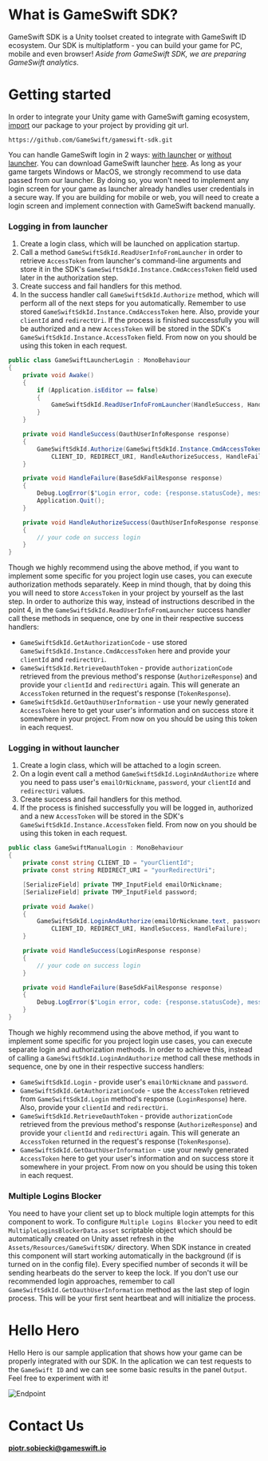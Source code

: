 # What is GameSwift SDK?
GameSwift SDK is a Unity toolset created to integrate with GameSwift ID ecosystem. Our SDK is multiplatform - you can build your game for PC, mobile and even browser!
_Aside from GameSwift SDK, we are preparing GameSwift analytics_.

# Getting started
In order to integrate your Unity game with GameSwift gaming ecosystem, [import](https://docs.unity3d.com/Manual/upm-ui-giturl.html) our package to your project by providing git url.
```
https://github.com/GameSwift/gameswift-sdk.git
```

You can handle GameSwift login in 2 ways: [with launcher](#logging-in-from-launcher) or [without launcher](#logging-in-without-launcher). You can download GameSwift launcher [here](https://launcher.gameswift.io/).
As long as your game targets Windows or MacOS, we strongly recommend to use data passed from our launcher. By doing so, you won't need to implement any login screen for your game as launcher already handles user credentials in a secure way.
If you are building for mobile or web, you will need to create a login screen and implement connection with GameSwift backend manually.

### Logging in from launcher
1. Create a login class, which will be launched on application startup.
2. Call a method `GameSwiftSdkId.ReadUserInfoFromLauncher` in order to retrieve `AccessToken` from launcher's command-line arguments and store it in the SDK's `GameSwiftSdkId.Instance.CmdAccessToken` field used later in the authorization step.
3. Create success and fail handlers for this method.
4. In the success handler call `GameSwiftSdkId.Authorize` method, which will perform all of the next steps for you automatically. Remember to use stored `GameSwiftSdkId.Instance.CmdAccessToken` here. Also, provide your `clientId` and `redirectUri`. If the process is finished successfully you will be authorized and a new `AccessToken` will be stored in the SDK's `GameSwiftSdkId.Instance.AccessToken` field. From now on you should be using this token in each request.

```cs
public class GameSwiftLauncherLogin : MonoBehaviour
{
	private void Awake()
	{
		if (Application.isEditor == false)
		{
			GameSwiftSdkId.ReadUserInfoFromLauncher(HandleSuccess, HandleFailure);
		}
	}

	private void HandleSuccess(OauthUserInfoResponse response) 
	{
		GameSwiftSdkId.Authorize(GameSwiftSdkId.Instance.CmdAccessToken,
			CLIENT_ID, REDIRECT_URI, HandleAuthorizeSuccess, HandleFailure);
	}

	private void HandleFailure(BaseSdkFailResponse response) 
	{
		Debug.LogError($"Login error, code: {response.statusCode}, message: {response.Message}");
		Application.Quit();
	}

	private void HandleAuthorizeSuccess(OauthUserInfoResponse response) 
	{
		// your code on success login
	}
}
```

Though we highly recommend using the above method, if you want to implement some specific for you project login use cases, you can execute authorization methods separately. Keep in mind though, that by doing this you will need to store `AccessToken` in your project by yourself as the last step.
In order to authorize this way, instead of instructions described in the point 4, in the `GameSwiftSdkId.ReadUserInfoFromLauncher` success handler call these methods in sequence, one by one in their respective success handlers:

- `GameSwiftSdkId.GetAuthorizationCode` - use stored `GameSwiftSdkId.Instance.CmdAccessToken` here and provide your `clientId` and `redirectUri`.
- `GameSwiftSdkId.RetrieveOauthToken` - provide `authorizationCode` retrieved from the previous method's response (`AuthorizeResponse`) and provide your `clientId` and `redirectUri` again. This will generate an `AccessToken` returned in the request's response (`TokenResponse`).
- `GameSwiftSdkId.GetOauthUserInformation` - use your newly generated `AccessToken` here to get your user's information and on success store it somewhere in your project. From now on you should be using this token in each request.

### Logging in without launcher
1. Create a login class, which will be attached to a login screen.
2. On a login event call a method `GameSwiftSdkId.LoginAndAuthorize` where you need to pass user's `emailOrNickname`, `password`, your `clientId` and `redirectUri` values.
3. Create success and fail handlers for this method.
4. If the process is finished successfully you will be logged in, authorized and a new `AccessToken` will be stored in the SDK's `GameSwiftSdkId.Instance.AccessToken` field. From now on you should be using this token in each request.

```cs
public class GameSwiftManualLogin : MonoBehaviour
{
	private const string CLIENT_ID = "yourClientId";
	private const string REDIRECT_URI = "yourRedirectUri";

	[SerializeField] private TMP_InputField emailOrNickname;
	[SerializeField] private TMP_InputField password;

	private void Awake()
	{
		GameSwiftSdkId.LoginAndAuthorize(emailOrNickname.text, password.text,
			CLIENT_ID, REDIRECT_URI, HandleSuccess, HandleFailure);
	}

	private void HandleSuccess(LoginResponse response) 
	{
		// your code on success login
	}

	private void HandleFailure(BaseSdkFailResponse response) 
	{
		Debug.LogError($"Login error, code: {response.statusCode}, message: {response.Message}");
	}
}
```

Though we highly recommend using the above method, if you want to implement some specific for you project login use cases, you can execute separate login and authorization methods. In order to achieve this, instead of calling a `GameSwiftSdkId.LoginAndAuthorize` method call these methods in sequence, one by one in their respective success handlers:
- `GameSwiftSdkId.Login` - provide user's `emailOrNickname` and `password`.
- `GameSwiftSdkId.GetAuthorizationCode` - use the `AccessToken` retrieved from `GameSwiftSdkId.Login` method's response (`LoginResponse`) here. Also, provide your `clientId` and `redirectUri`.
- `GameSwiftSdkId.RetrieveOauthToken` - provide `authorizationCode` retrieved from the previous method's response (`AuthorizeResponse`) and provide your `clientId` and `redirectUri` again. This will generate an `AccessToken` returned in the request's response (`TokenResponse`).
- `GameSwiftSdkId.GetOauthUserInformation` - use your newly generated `AccessToken` here to get your user's information and on success store it somewhere in your project. From now on you should be using this token in each request.

### Multiple Logins Blocker
You need to have your client set up to block multiple login attempts for this component to work.
To configure `Multiple Logins Blocker` you need to edit `MultipleLoginsBlockerData.asset` scriptable object which should be automatically created on Unity asset refresh in the `Assets/Resources/GameSwiftSDK/` directory.
When SDK instance in created this component will start working automatically in the background (if is turned on in the config file). Every specified number of seconds it will be sending hearbeats do the server to keep the lock.
If you don't use our recommended login approaches, remember to call `GameSwiftSdkId.GetOauthUserInformation` method as the last step of login process. This will be your first sent heartbeat and will initialize the process.

# Hello Hero
Hello Hero is our sample application that shows how your game can be properly integrated with our SDK. In the aplication we can test requests to the `GameSwift ID` and we can see some basic results in the panel `Output`. Feel free to experiment with it!

![Endpoint](GameSwitftSDK/DocsScreenshots/HelloHero.png)

# Contact Us
**piotr.sobiecki@gameswift.io**